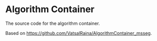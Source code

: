 # Algorithm Container

The source code for the algorithm container.

Based on https://github.com/VatsalRaina/AlgorithmContainer_msseg.

